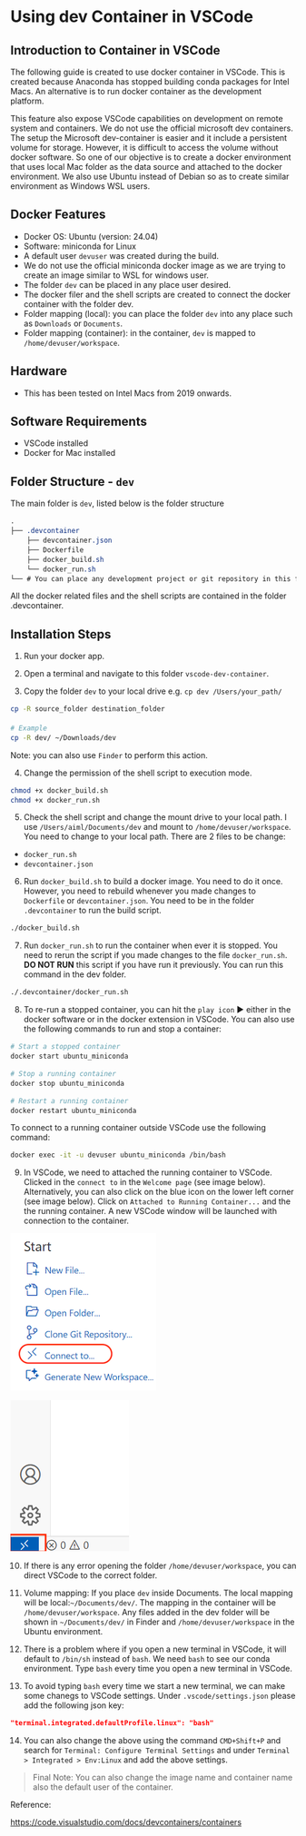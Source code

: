 # Using dev Container in VSCode

## Introduction to Container in VSCode
The following guide is created to use docker container in VSCode. This is created because Anaconda has stopped building conda packages for Intel Macs. An alternative is to run docker container as the development platform.

This feature also expose VSCode capabilities on development on remote system and containers. We do not use the official microsoft dev containers. The setup the Microsoft dev-container is easier and it include a persistent volume for storage. However, it is difficult to access the volume without docker software. So one of our objective is to create a docker environment that uses local Mac folder as the data source and attached to the docker environment. We also use Ubuntu instead of Debian so as to create similar environment as Windows WSL users. 

## Docker Features
- Docker OS: Ubuntu (version: 24.04)
- Software: miniconda for Linux
- A default user `devuser` was created during the build.
- We do not use the official miniconda docker image as we are trying to create an image similar to WSL for windows user. 
- The folder `dev` can be placed in any place user desired.
- The docker filer and the shell scripts are created to connect the docker container with the folder dev.
- Folder mapping (local): you can place the folder `dev` into any place such as `Downloads` or `Documents`.
- Folder mapping (container): in the container, `dev` is mapped to `/home/devuser/workspace`.


## Hardware
- This has been tested on Intel Macs from 2019 onwards.


## Software Requirements
- VSCode installed
- Docker for Mac installed

## Folder Structure - `dev`
The main folder is `dev`, listed below is the folder structure
```css
.
├── .devcontainer
    ├── devcontainer.json
    ├── Dockerfile
    ├── docker_build.sh    
    └── docker_run.sh
└── # You can place any development project or git repository in this folder.   
```

All the docker related files and the shell scripts are contained in the folder .devcontainer.


## Installation Steps

1. Run your docker app.

2. Open a terminal and navigate to this folder `vscode-dev-container`.

3. Copy the folder `dev` to your local drive e.g. `cp dev /Users/your_path/`

```bash
cp -R source_folder destination_folder

# Example
cp -R dev/ ~/Downloads/dev
```

Note: you can also use `Finder` to perform this action.

4. Change the permission of the shell script to execution mode.

```bash
chmod +x docker_build.sh
chmod +x docker_run.sh
```

5. Check the shell script and change the mount drive to your local path. I use `/Users/aiml/Documents/dev` and mount to `/home/devuser/workspace`. You need to change to your local path. There are 2 files to be change:
- `docker_run.sh`
- `devcontainer.json`

6. Run `docker_build.sh` to build a docker image. You need to do it once. However, you need to rebuild whenever you made changes to `Dockerfile` or `devcontainer.json`. You need to be in the folder `.devcontainer` to run the build script.

```bash
./docker_build.sh
```

7. Run `docker_run.sh` to run the container when ever it is stopped. You need to rerun the script if you made changes to the file `docker_run.sh`. **DO NOT RUN** this script if you have run it previously. You can run this command in the dev folder.

```bash
./.devcontainer/docker_run.sh
```

8. To re-run a stopped container, you can hit the `play icon` :arrow_forward: either in the docker software or in the docker extension in VSCode. You can also use the following commands to run and stop a container:

```bash
# Start a stopped container
docker start ubuntu_miniconda
```

```bash
# Stop a running container
docker stop ubuntu_miniconda
```

```bash
# Restart a running container
docker restart ubuntu_miniconda
```

To connect to a running container outside VSCode use the following command:

```bash
docker exec -it -u devuser ubuntu_miniconda /bin/bash
```

9. In VSCode, we need to attached the running container to VSCode. Clicked in the `connect to` in the `Welcome page` (see image below). Alternatively, you can also click on the blue icon on the lower left corner (see image below). Click on `Attached to Running Container...` and the the running container. A new VSCode window will be launched with connection to the container. 

![alt text](assets/connect_to.png)

![alt text](assets/LR_corner_no_conn.png)

10. If there is any error opening the folder `/home/devuser/workspace`, you can direct VSCode to the correct folder.

11. Volume mapping: If you place `dev` inside Documents. The local mapping will be local:`~/Documents/dev/`. The mapping in the container will be `/home/devuser/workspace`. Any files added in the dev folder will be shown in `~/Documents/dev/` in Finder and `/home/devuser/workspace` in the Ubuntu environment.

12. There is a problem where if you open a new terminal in VSCode, it will default to `/bin/sh` instead of `bash`. We need `bash` to see our conda environment. Type `bash` every time you open a new terminal in VSCode.

13. To avoid typing `bash` every time we start a new terminal, we can make some chanegs to VSCode settings. Under `.vscode/settings.json` please add the following json key:

```json
"terminal.integrated.defaultProfile.linux": "bash"
```

14. You can also change the above using the command `CMD+Shift+P` and search for `Terminal: Configure Terminal Settings` and under `Terminal > Integrated > Env:Linux` and add the above settings.

> Final Note: You can also change the image name and container name also the default user of the container.

Reference:

https://code.visualstudio.com/docs/devcontainers/containers

